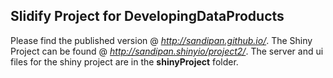 Slidify Project for DevelopingDataProducts
------------------------------------------

Please find the published version @ *http://sandipan.github.io/*.
The Shiny Project can be found @ *http://sandipan.shinyio/project2/*.
The server and ui files for the shiny project are in the **shinyProject** folder.
